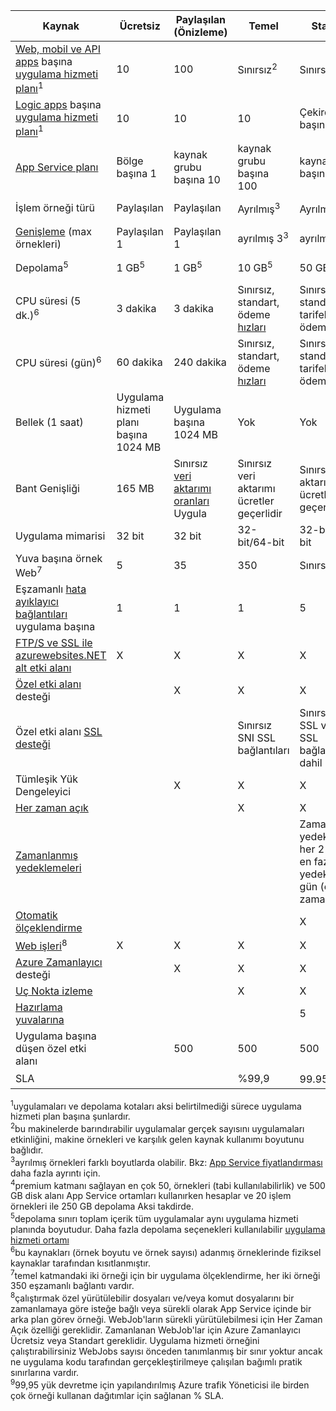 | Kaynak | Ücretsiz | Paylaşılan (Önizleme) | Temel | Standart | Premium (Önizleme)</th> |
| --- | --- | --- | --- | --- | --- |
| [Web, mobil ve API apps](https://azure.microsoft.com/services/app-service/) başına [uygulama hizmeti planı](../articles/app-service/azure-web-sites-web-hosting-plans-in-depth-overview.md)<sup>1</sup> |10 |100 |Sınırsız<sup>2</sup> |Sınırsız<sup>2</sup> |Sınırsız<sup>2</sup> |
| [Logic apps](https://azure.microsoft.com/services/app-service/logic/) başına [uygulama hizmeti planı](../articles/app-service/azure-web-sites-web-hosting-plans-in-depth-overview.md)</a><sup>1</sup> |10 |10 |10 |Çekirdek başına 20 |Çekirdek başına 20 |
| [App Service planı](../articles/app-service/azure-web-sites-web-hosting-plans-in-depth-overview.md) |Bölge başına 1 |kaynak grubu başına 10 |kaynak grubu başına 100 |kaynak grubu başına 100 |kaynak grubu başına 100 |
| İşlem örneği türü |Paylaşılan |Paylaşılan |Ayrılmış<sup>3</sup> |Ayrılmış<sup>3</sup> |Ayrılmış<sup>3</sup></p> |
| [Genişleme](../articles/app-service/web-sites-scale.md) (max örnekleri) |Paylaşılan 1 |Paylaşılan 1 |ayrılmış 3<sup>3</sup> |ayrılmış 10<sup>3</sup> |20 ayrılmış (ana 50)<sup>3,4</sup> |
| Depolama<sup>5</sup> |1 GB<sup>5</sup> |1 GB<sup>5</sup> |10 GB<sup>5</sup> |50 GB<sup>5</sup> |500 GB<sup>4,5</sup></p> |
| CPU süresi (5 dk.)<sup>6</sup> |3 dakika |3 dakika |Sınırsız, standart, ödeme [hızları](https://azure.microsoft.com/pricing/details/app-service/)</a> |Sınırsız, standart tarifelere ödeme |Sınırsız, standart tarifelere ödeme |
| CPU süresi (gün)<sup>6</sup> |60 dakika |240 dakika |Sınırsız, standart, ödeme [hızları](https://azure.microsoft.com/pricing/details/app-service/)</a> |Sınırsız, standart tarifelere ödeme |Sınırsız, standart tarifelere ödeme |
| Bellek (1 saat) |Uygulama hizmeti planı başına 1024 MB |Uygulama başına 1024 MB |Yok |Yok |Yok |
| Bant Genişliği |165 MB |Sınırsız [veri aktarımı oranları](https://azure.microsoft.com/pricing/details/data-transfers/) Uygula |Sınırsız veri aktarımı ücretler geçerlidir |Sınırsız veri aktarımı ücretler geçerlidir |Sınırsız veri aktarımı ücretler geçerlidir |
| Uygulama mimarisi |32 bit |32 bit |32-bit/64-bit |32-bit/64-bit |32-bit/64-bit |
| Yuva başına örnek Web<sup>7</sup> |5 |35 |350 |Sınırsız |Sınırsız |
| Eşzamanlı [hata ayıklayıcı bağlantıları](../articles/app-service/web-sites-dotnet-troubleshoot-visual-studio.md) uygulama başına |1 |1 |1 |5 |5 |
| [FTP/S ve SSL ile azurewebsites.NET alt etki alanı](../articles/app-service/app-service-web-tutorial-custom-ssl.md) |X |X |X |X |X |
| [Özel etki alanı](../articles/app-service/app-service-web-tutorial-custom-domain.md) desteği | |X |X |X |X |
| Özel etki alanı [SSL desteği](../articles/app-service/app-service-web-tutorial-custom-ssl.md) | | |Sınırsız SNI SSL bağlantıları |Sınırsız SNI SSL ve 1 IP SSL bağlantılar dahil |Sınırsız SNI SSL ve 1 IP SSL bağlantılar dahil |
| Tümleşik Yük Dengeleyici | |X |X |X |X |
| [Her zaman açık](../articles/app-service/web-sites-configure.md) | | |X |X |X |
| [Zamanlanmış yedeklemeleri](../articles/app-service/web-sites-backup.md) | | | | Zamanlanmış yedeklemeleri her 2 saatte en fazla 12 yedekleri her gün (el ile + zamanlanmış) | Zamanlanmış yedeklemeleri her saat en çok 50 yedekleri her gün (el ile + zamanlanmış) |
| [Otomatik ölçeklendirme](../articles/app-service/web-sites-scale.md) | | | |X |X |
| [Web işleri](../articles/app-service/web-sites-create-web-jobs.md)<sup>8</sup> |X |X |X |X |X |
| [Azure Zamanlayıcı](https://azure.microsoft.com/services/scheduler/) desteği | |X |X |X |X |
| [Uç Nokta izleme](../articles/app-service/web-sites-monitor.md) | | |X |X |X |
| [Hazırlama yuvalarına](../articles/app-service/web-sites-staged-publishing.md) | | | |5 |20 |
| Uygulama başına düşen özel etki alanı</a> | |500 |500 |500 |500 |
| SLA | |<p> |%99,9 |99.95%<sup>10</sup> |99.95%<sup>9</sup> |

<sup>1</sup>uygulamaları ve depolama kotaları aksi belirtilmediği sürece uygulama hizmeti plan başına şunlardır.  
<sup>2</sup>bu makinelerde barındırabilir uygulamalar gerçek sayısını uygulamaları etkinliğini, makine örnekleri ve karşılık gelen kaynak kullanımı boyutunu bağlıdır.  
<sup>3</sup>ayrılmış örnekleri farklı boyutlarda olabilir. Bkz: [App Service fiyatlandırması](https://azure.microsoft.com/pricing/details/app-service/) daha fazla ayrıntı için.  
<sup>4</sup>premium katmanı sağlayan en çok 50, örnekleri (tabi kullanılabilirlik) ve 500 GB disk alanı App Service ortamları kullanırken hesaplar ve 20 işlem örnekleri ile 250 GB depolama Aksi takdirde.  
<sup>5</sup>depolama sınırı toplam içerik tüm uygulamalar aynı uygulama hizmeti planında boyutudur. Daha fazla depolama seçenekleri kullanılabilir [uygulama hizmeti ortamı](../articles/app-service/environment/app-service-web-configure-an-app-service-environment.md#storage)  
<sup>6</sup>bu kaynakları (örnek boyutu ve örnek sayısı) adanmış örneklerinde fiziksel kaynaklar tarafından kısıtlanmıştır.  
<sup>7</sup>temel katmandaki iki örneği için bir uygulama ölçeklendirme, her iki örneği 350 eşzamanlı bağlantı vardır.  
<sup>8</sup>çalıştırmak özel yürütülebilir dosyaları ve/veya komut dosyalarını bir zamanlamaya göre isteğe bağlı veya sürekli olarak App Service içinde bir arka plan görev örneği. WebJob'ların sürekli yürütülebilmesi için Her Zaman Açık özelliği gereklidir. Zamanlanan WebJob'lar için Azure Zamanlayıcı Ücretsiz veya Standart gereklidir. Uygulama hizmeti örneğini çalıştırabilirsiniz WebJobs sayısı önceden tanımlanmış bir sınır yoktur ancak ne uygulama kodu tarafından gerçekleştirilmeye çalışılan bağımlı pratik sınırlarına vardır.   
<sup>9</sup>99,95 yük devretme için yapılandırılmış Azure trafik Yöneticisi ile birden çok örneği kullanan dağıtımlar için sağlanan % SLA.  

